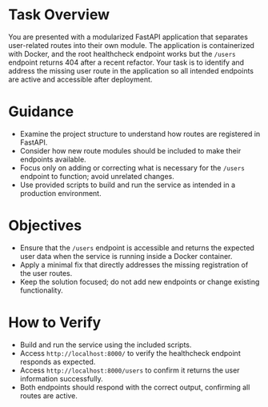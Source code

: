# Task Overview
You are presented with a modularized FastAPI application that separates user-related routes into their own module. The application is containerized with Docker, and the root healthcheck endpoint works but the `/users` endpoint returns 404 after a recent refactor. Your task is to identify and address the missing user route in the application so all intended endpoints are active and accessible after deployment.

# Guidance
- Examine the project structure to understand how routes are registered in FastAPI.
- Consider how new route modules should be included to make their endpoints available.
- Focus only on adding or correcting what is necessary for the `/users` endpoint to function; avoid unrelated changes.
- Use provided scripts to build and run the service as intended in a production environment.

# Objectives
- Ensure that the `/users` endpoint is accessible and returns the expected user data when the service is running inside a Docker container.
- Apply a minimal fix that directly addresses the missing registration of the user routes.
- Keep the solution focused; do not add new endpoints or change existing functionality.

# How to Verify
- Build and run the service using the included scripts.
- Access `http://localhost:8000/` to verify the healthcheck endpoint responds as expected.
- Access `http://localhost:8000/users` to confirm it returns the user information successfully.
- Both endpoints should respond with the correct output, confirming all routes are active.